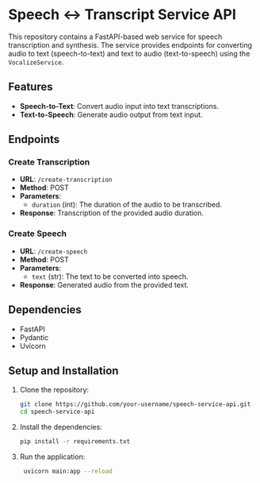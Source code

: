 # Speech <-> Transcript Service API

This repository contains a FastAPI-based web service for speech transcription and synthesis. The service provides endpoints for converting audio to text (speech-to-text) and text to audio (text-to-speech) using the `VocalizeService`.

## Features

- **Speech-to-Text**: Convert audio input into text transcriptions.
- **Text-to-Speech**: Generate audio output from text input.

## Endpoints

### Create Transcription
- **URL**: `/create-transcription`
- **Method**: POST
- **Parameters**:
  - `duration` (int): The duration of the audio to be transcribed.
- **Response**: Transcription of the provided audio duration.

### Create Speech
- **URL**: `/create-speech`
- **Method**: POST
- **Parameters**:
  - `text` (str): The text to be converted into speech.
- **Response**: Generated audio from the provided text.

## Dependencies

- FastAPI
- Pydantic
- Uvicorn

## Setup and Installation

1. Clone the repository:
   ```bash
   git clone https://github.com/your-username/speech-service-api.git
   cd speech-service-api

2. Install the dependencies:
   ```bash
   pip install -r requirements.txt

3. Run the application:
   ```bash
    uvicorn main:app --reload



